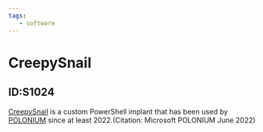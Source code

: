 ```yaml
---
tags:
   - software
---
```

# CreepySnail
## ID:S1024
[CreepySnail](software/S1024) is a custom PowerShell implant that has been used by [POLONIUM](groups/G1005) since at least 2022.(Citation: Microsoft POLONIUM June 2022)

